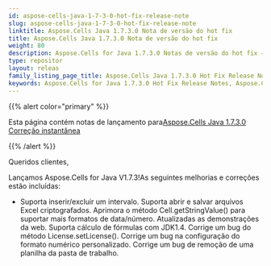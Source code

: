 ```yaml
---
id: aspose-cells-java-1-7-3-0-hot-fix-release-note
slug: aspose-cells-java-1-7-3-0-hot-fix-release-note
linktitle: Aspose.Cells Java 1.7.3.0 Nota de versão do hot fix
title: Aspose.Cells Java 1.7.3.0 Nota de versão do hot fix
weight: 80
description: Aspose.Cells for Java 1.7.3.0 Notas de versão do hot fix – os aprimoramentos mais recentes, novos recursos e correções
type: repositor
layout: releas
family_listing_page_title: Aspose.Cells Java 1.7.3.0 Hot Fix Release Note
keywords: Aspose.Cells for Java 1.7.3.0 Hot Fix Release Notes, Aspose.Cells for Java 1.7.3.0 updates and fixe
---
```

{{% alert color="primary" %}} 

 Esta página contém notas de lançamento para[Aspose.Cells Java 1.7.3.0 Correção instantânea](https://releases.aspose.com/cells/java/new-releases/aspose.cells-java-1.7.3.0-hot-fix/)

{{% /alert %}} 

 Queridos clientes,

 Lançamos Aspose.Cells for Java V1.7.3!As seguintes melhorias e correções estão incluídas:

- Suporta inserir/excluir um intervalo.
 Suporta abrir e salvar arquivos Excel criptografados.
 Aprimora o método Cell.getStringValue() para suportar mais formatos de data/número.
 Atualizadas as demonstrações da web.
 Suporta cálculo de fórmulas com JDK1.4.
 Corrige um bug do método License.setLicense().
 Corrige um bug na configuração do formato numérico personalizado.
 Corrige um bug de remoção de uma planilha da pasta de trabalho.
